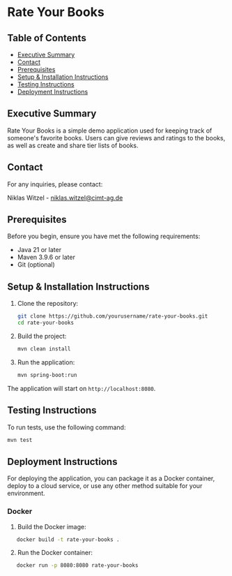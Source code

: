 # Rate Your Books

## Table of Contents

- [Executive Summary](#executive-summary)
- [Contact](#contact)
- [Prerequisites](#prerequisites)
- [Setup & Installation Instructions](#setup--installation-instructions)
- [Testing Instructions](#testing-instructions)
- [Deployment Instructions](#deployment-instructions)

## Executive Summary

Rate Your Books is a simple demo application used for keeping track of someone's favorite books. Users can give reviews and ratings to the books, as well as
create and share tier lists of books.

## Contact

For any inquiries, please contact:

Niklas Witzel - [niklas.witzel@cimt-ag.de](mailto:niklas.witzel@cimt-ag.de)

## Prerequisites

Before you begin, ensure you have met the following requirements:

- Java 21 or later
- Maven 3.9.6 or later
- Git (optional)

## Setup & Installation Instructions

1. Clone the repository:
    ```sh
    git clone https://github.com/yourusername/rate-your-books.git
    cd rate-your-books
    ```

2. Build the project:
    ```sh
    mvn clean install
    ```

3. Run the application:
    ```sh
    mvn spring-boot:run
    ```

The application will start on `http://localhost:8080`.

## Testing Instructions

To run tests, use the following command:

```sh
mvn test
```

## Deployment Instructions

For deploying the application, you can package it as a Docker container, deploy to a cloud service, or use any other method suitable for your environment.

### Docker

1. Build the Docker image:

```sh
   docker build -t rate-your-books .
```

2. Run the Docker container:

```sh
   docker run -p 8080:8080 rate-your-books
```
